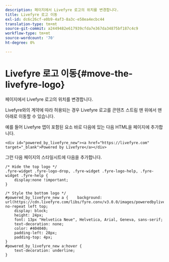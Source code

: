 ```yaml
---
description: 페이지에서 Livefyre 로고의 위치를 변경합니다.
title: Livefyre 로고 이동
exl-id: dc6c26cf-e0b9-4af3-8a3c-e58ea4ecbc44
translation-type: tm+mt
source-git-commit: a2449482e617939cfda7e367da34875bf187c4c9
workflow-type: tm+mt
source-wordcount: '70'
ht-degree: 0%

---
```


# Livefyre 로고 이동{#move-the-livefyre-logo}

페이지에서 Livefyre 로고의 위치를 변경합니다.

Livefyre와의 계약에 따라 허용되는 경우 Livefyre 로고를 콘텐츠 스트림 맨 위에서 맨 아래로 이동할 수 있습니다.

예를 들어 Livefyre 앱이 포함된 요소 바로 다음에 있는 다음 HTML을 페이지에 추가합니다.

```
<div id="powered_by_livefyre_new"><a href="https://livefyre.com" target="_blank">Powered by Livefyre</a></div>
```

그런 다음 페이지의 스타일시트에 다음을 추가합니다.

```
/* Hide the top logo */ 
.fyre-widget .fyre-logo-drop, .fyre-widget .fyre-logo-help, .fyre-widget .fyre-help { 
    display:none !important; 
} 
  
/* Style the bottom logo */ 
#powered_by_livefyre_new a {    background: url(https://cdn.livefyre.com/libs/fyre.conv/v3.0.0/images/poweredbylivefyre.png) no-repeat left top; 
    display: block; 
    height: 24px; 
    font: 13px "Helvetica Neue", Helvetica, Arial, Geneva, sans-serif; 
    text-decoration: none; 
    color: #404040; 
    padding-left: 28px; 
    padding-top: 4px; 
} 
#powered_by_livefyre_new a:hover { 
    text-decoration: underline; 
}
```
